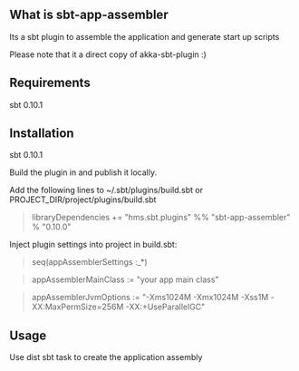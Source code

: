 ## What is sbt-app-assembler
Its a sbt plugin to assemble the application and generate start up scripts

Please note that it a direct copy of akka-sbt-plugin :)



## Requirements
 sbt 0.10.1

## Installation

 sbt 0.10.1

 Build the plugin in and publish it locally.

 Add the following lines to ~/.sbt/plugins/build.sbt or PROJECT_DIR/project/plugins/build.sbt

> libraryDependencies += "hms.sbt.plugins" %% "sbt-app-assembler" % "0.10.0"


Inject plugin settings into project in build.sbt:

> seq(appAssemblerSettings :_*)

> appAssemblerMainClass := "your app main class"

> appAssemblerJvmOptions := "-Xms1024M -Xmx1024M -Xss1M -XX:MaxPermSize=256M -XX:+UseParallelGC"


## Usage

  Use dist sbt task to create the application assembly